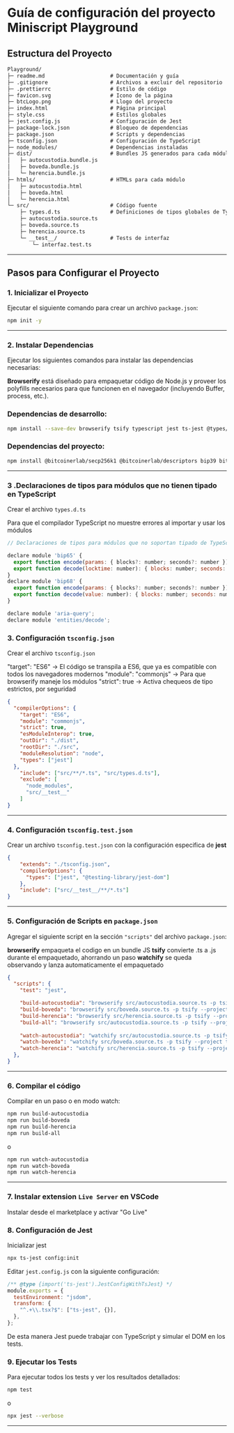 # Guía de configuración del proyecto Miniscript Playground 

## Estructura del Proyecto
```txt
Playground/
├─ readme.md                     # Documentación y guía
├─ .gitignore                    # Archivos a excluir del repositorio
├─ .prettierrc                   # Estilo de código
├─ favicon.svg                   # Icono de la página 
├─ btcLogo.png                   # Llogo del proyecto
├─ index.html                    # Página principal 
├─ style.css                     # Estilos globales 
├─ jest.config.js                # Configuración de Jest
├─ package-lock.json             # Bloqueo de dependencias 
├─ package.json                  # Scripts y dependencias
├─ tsconfig.json                 # Configuración de TypeScript
├─ node_modules/                 # Dependencias instaladas 
├─ dist/                         # Bundles JS generados para cada módulo
│   ├─ autocustodia.bundle.js    
│   ├─ boveda.bundle.js          
│   └─ herencia.bundle.js        
├─ htmls/                        # HTMLs para cada módulo
│   ├─ autocustodia.html        
│   ├─ boveda.html              
│   └─ herencia.html             
└─ src/                          # Código fuente 
    ├─ types.d.ts                # Definiciones de tipos globales de TypeScript
    ├─ autocustodia.source.ts    
    ├─ boveda.source.ts        
    ├─ herencia.source.ts       
    └─ __test__/                 # Tests de interfaz
        └─ interfaz.test.ts      

```

---

## Pasos para Configurar el Proyecto

### 1. Inicializar el Proyecto
Ejecutar el siguiente comando para crear un archivo `package.json`:
```bash
npm init -y
```

---

### 2. Instalar Dependencias
Ejecutar los siguientes comandos para instalar las dependencias necesarias:

**Browserify** está diseñado para empaquetar código de Node.js y proveer los polyfills necesarios para que funcionen en el navegador (incluyendo Buffer, process, etc.).

### Dependencias de desarrollo:
```bash
npm install --save-dev browserify tsify typescript jest ts-jest @types/jest @testing-library/jest-dom
```


### Dependencias del proyecto:
```bash
npm install @bitcoinerlab/secp256k1 @bitcoinerlab/descriptors bip39 bitcoinjs-lib 
```

---

### 3 .Declaraciones de tipos para módulos que no tienen tipado  en TypeScript

Crear el archivo `types.d.ts`

Para que el compilador TypeScript no muestre errores al importar y usar los módulos 


```js
// Declaraciones de tipos para módulos que no soportan tipado de TypeScript

declare module 'bip65' {
  export function encode(params: { blocks?: number; seconds?: number }): number;
  export function decode(locktime: number): { blocks: number; seconds: number };
}
declare module 'bip68' {
  export function encode(params: { blocks?: number; seconds?: number }): number;
  export function decode(value: number): { blocks: number; seconds: number };
}

declare module 'aria-query';
declare module 'entities/decode';
```


### 3. Configuración `tsconfig.json` 

Crear el archivo `tsconfig.json` 

"target": "ES6" → El código se transpila a ES6, que ya es compatible con todos los navegadores modernos
"module": "commonjs"  → Para que  browserify maneje los módulos
"strict": true → Activa chequeos de tipo estrictos, por seguridad

```json
{
  "compilerOptions": {
    "target": "ES6",
    "module": "commonjs",
    "strict": true,
    "esModuleInterop": true,
    "outDir": "./dist",
    "rootDir": "./src",
    "moduleResolution": "node",
    "types": ["jest"]
  },
    "include": ["src/**/*.ts", "src/types.d.ts"],
    "exclude": [
      "node_modules",
      "src/__test__"
    ]
}
```

---

 
### 4. Configuración `tsconfig.test.json`

Crear un archivo `tsconfig.test.json` con la configuración especifica de **jest**


```json
{
    "extends": "./tsconfig.json",
    "compilerOptions": {
      "types": ["jest", "@testing-library/jest-dom"]
    },
    "include": ["src/__test__/**/*.ts"]
}
```

---


### 5. Configuración de Scripts en `package.json`

Agregar el siguiente script en la sección `"scripts"` del archivo `package.json`:

**browserify** empaqueta el codigo en un bundle JS
**tsify** convierte .ts a .js durante el empaquetado, ahorrando un paso
**watchify** se queda observando y lanza automaticamente el empaquetado

```json
{
  "scripts": {
    "test": "jest",

    "build-autocustodia": "browserify src/autocustodia.source.ts -p tsify --project tsconfig.json -o dist/autocustodia.bundle.js",
    "build-boveda": "browserify src/boveda.source.ts -p tsify --project tsconfig.json -o dist/boveda.bundle.js",
    "build-herencia": "browserify src/herencia.source.ts -p tsify --project tsconfig.json -o dist/herencia.bundle.js",
    "build-all": "browserify src/autocustodia.source.ts -p tsify --project tsconfig.json -o dist/autocustodia.bundle.js && browserify src/herencia.source.ts -p tsify --project tsconfig.json -o dist/herencia.bundle.js && browserify src/boveda.source.ts -p tsify --project tsconfig.json -o dist/boveda.bundle.js",
    
    "watch-autocustodia": "watchify src/autocustodia.source.ts -p tsify --project tsconfig.json -o dist/autocustodia.bundle.js --debug --verbose",
    "watch-boveda": "watchify src/boveda.source.ts -p tsify --project tsconfig.json -o dist/boveda.bundle.js --debug --verbose",
    "watch-herencia": "watchify src/herencia.source.ts -p tsify --project tsconfig.json -o dist/herencia.bundle.js --debug --verbose"
  },
}
```

---

### 6. Compilar el código

Compilar en un paso o en modo watch:

```bash
npm run build-autocustodia
npm run build-boveda
npm run build-herencia
npm run build-all
```
o
```bash
npm run watch-autocustodia
npm run watch-boveda
npm run watch-herencia
```

---


### 7. Instalar extension `Live Server` en VSCode

Instalar desde el marketplace y activar "Go Live"

### 8. Configuración de Jest

Inicializar jest

```bash
npx ts-jest config:init
```

Editar `jest.config.js` con la siguiente configuración:

```js
/** @type {import('ts-jest').JestConfigWithTsJest} */
module.exports = {
  testEnvironment: "jsdom",
  transform: {
    "^.+\\.tsx?$": ["ts-jest", {}],
  },
};
```

De esta manera Jest puede trabajar con TypeScript y simular el DOM en los tests.

### 9. Ejecutar los Tests

Para ejecutar todos los tests y ver los resultados detallados:

```bash
npm test
```
o 

```bash
npx jest --verbose
```


---

